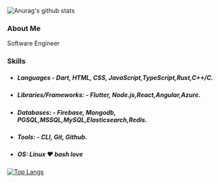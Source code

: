 ![Anurag's github stats](https://github-readme-stats.vercel.app/api?username=idontsudo&show_icons=true&count_private=true)
### About Me
Software Engineer  
### Skills
- #####   Languages - Dart, HTML, CSS, JavaScript,TypeScript,Rust,C++/C.

- ##### Libraries/Frameworks: - Flutter, Node.js,React,Angular,Azure.

- ##### Databases: - Firebase, Mongodb, PGSQL,MSSQL,MySQL,Elasticsearch,Redis.

- ##### Tools: - CLI, Git, Github.
- ##### OS: Linux ❤ bash love 

[![Top Langs](https://github-readme-stats.vercel.app/api/top-langs/?username=anuraghazra&layout=compact)](https://github.com/anuraghazra/github-readme-stats)
